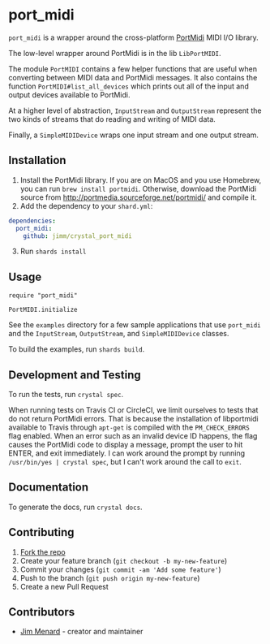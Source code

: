 # port_midi

`port_midi` is a wrapper around the cross-platform
[PortMidi](http://portmedia.sourceforge.net/portmidi/) MIDI I/O library.

The low-level wrapper around PortMidi is in the lib `LibPortMIDI`.

The module `PortMIDI` contains a few helper functions that are useful when
converting between MIDI data and PortMidi messages. It also contains the
function `PortMIDI#list_all_devices` which prints out all of the input and
output devices available to PortMidi.

At a higher level of abstraction, `InputStream` and `OutputStream` represent
the two kinds of streams that do reading and writing of MIDI data.

Finally, a `SimpleMIDIDevice` wraps one input stream and one output stream.

## Installation

1. Install the PortMidi library. If you are on MacOS and you use Homebrew,
   you can run `brew install portmidi`. Otherwise, download the PortMidi
   source from http://portmedia.sourceforge.net/portmidi/ and compile it.
2. Add the dependency to your `shard.yml`:
```yaml
dependencies:
  port_midi:
    github: jimm/crystal_port_midi
```
3. Run `shards install`

## Usage

```crystal
require "port_midi"

PortMIDI.initialize
```

See the `examples` directory for a few sample applications that use
`port_midi` and the `InputStream`, `OutputStream`, and `SimpleMIDIDevice`
classes.

To build the examples, run `shards build`.

## Development and Testing

To run the tests, run `crystal spec`.

When running tests on Travis CI or CircleCI, we limit ourselves to tests
that do not return PortMidi errors. That is because the installation of
libportmidi available to Travis through `apt-get` is compiled with the
`PM_CHECK_ERRORS` flag enabled. When an error such as an invalid device ID
happens, the flag causes the PortMidi code to display a message, prompt the
user to hit ENTER, and exit immediately. I can work around the prompt by
running `/usr/bin/yes
| crystal spec`, but I can't work around the call to `exit`.

## Documentation

To generate the docs, run `crystal docs`.

## Contributing

1. [Fork the repo](https://github.com/jimm/port_midi/fork)
2. Create your feature branch (`git checkout -b my-new-feature`)
3. Commit your changes (`git commit -am 'Add some feature'`)
4. Push to the branch (`git push origin my-new-feature`)
5. Create a new Pull Request

## Contributors

- [Jim Menard](https://github.com/jimm) - creator and maintainer
